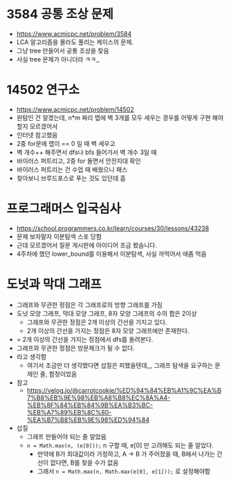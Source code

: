 # 3584 공통 조상 문제

- https://www.acmicpc.net/problem/3584
- LCA 알고리즘을 몰라도 풀리는 케이스의 문제.
- 그냥 tree 만들어서 공통 조상을 찾음
- 사실 tree 문제가 아니더라 ㅋㅋ,, 

# 14502 연구소
- https://www.acmicpc.net/problem/14502
- 완탐인 건 알겠는데, n*m 짜리 맵에 벽 3개를 모두 세우는 경우를 어떻게 구현 해야할지 모르겠어서
- 인터넷 참고했음
- 2중 for문에 맵이 == 0 일 때 벽 세우고 
- 벽 개수++ 해주면서 dfs나 bfs 들어가서 벽 개수 3일 때 
- 바이러스 퍼트리고, 2중 for 돌면서 안전지대 확인
- 바이러스 퍼트리는 건 수업 때 배웠으니 패스
- 찾아보니 브루드포스로 푸는 것도 있던데 흠


# 프로그래머스 입국심사
- https://school.programmers.co.kr/learn/courses/30/lessons/43238
- 문제 보자말자 이분탐색 스포 당함
- 근데 모르겠어서 질문 게시판에 아이디어 조금 봤슴니다.
- 4주차에 했던 lower_bound를 이용해서 이분탐색, 사실 까먹어서 애좀 먹음 

# 도넛과 막대 그래프
- 그래프와 무관한 정점은 각 그래프로의 방향 그래프를 가짐
- 도넛 모양 그래프, 막대 모양 그래프, 8자 모양 그래프의 수의 합은 2이상
  - 그래프와 무관한 정점은 2개 이상의 간선을 가지고 있다.
  - 2개 이상의 간선을 가지는 정점은 8자 모양 그래프에만 존재한다.
- = 2개 이상의 간선을 가지는 정점에서 dfs를 돌려본다.
- 그래프와 무관한 정점은 방문체크가 될 수 없다.
- 라고 생각함
  - 여기서 조금만 더 생각했다면 삽질은 피했을텐데,,, 그래프 탐색을 요구하는 문제인 줄, 함정이었음
- 참고 
  - https://velog.io/@carrotcookie/%ED%94%84%EB%A1%9C%EA%B7%B8%EB%9E%98%EB%A8%B8%EC%8A%A4-%EB%8F%84%EB%84%9B%EA%B3%BC-%EB%A7%89%EB%8C%80-%EA%B7%B8%EB%9E%98%ED%94%84
- 삽질
  - 그래프 만들어야 되는 줄 알았음
  - ```n = Math.max(n, (e[0]));``` n 구할 때, e[0] 만 고려해도 되는 줄 알았다.
    - 만약에 B가 최대값이라 가정하고, A -> B 가 주어졌을 때, B에서 나가는 간선이 없다면, B를 찾을 수가 없음
    - 그래서 ```n = Math.max(n, Math.max(e[0], e[1]));``` 로 설정해야함




